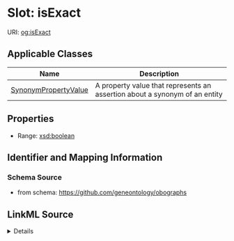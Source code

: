 # Slot: isExact

URI: [og:isExact](https://github.com/geneontology/obographs/isExact)



<!-- no inheritance hierarchy -->




## Applicable Classes

| Name | Description |
| --- | --- |
[SynonymPropertyValue](SynonymPropertyValue.md) | A property value that represents an assertion about a synonym of an entity






## Properties

* Range: [xsd:boolean](http://www.w3.org/2001/XMLSchema#boolean)







## Identifier and Mapping Information







### Schema Source


* from schema: https://github.com/geneontology/obographs




## LinkML Source

<details>
```yaml
name: isExact
deprecated: use synonymType instead
from_schema: https://github.com/geneontology/obographs
rank: 1000
alias: isExact
domain_of:
- SynonymPropertyValue
range: boolean

```
</details>